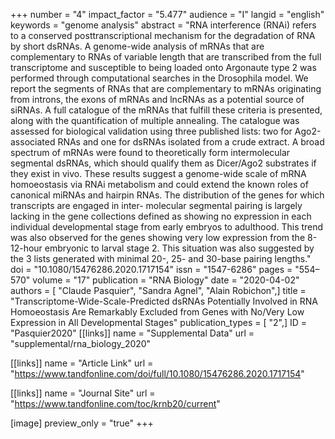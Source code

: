 +++
number = "4"
impact_factor = "5.477"
audience = "I"
langid = "english"
keywords = "genome analysis"
abstract = "RNA interference (RNAi) refers to a conserved posttranscriptional mechanism for the degradation of RNA by short dsRNAs. A genome-wide analysis of mRNAs that are complementary to RNAs of variable length that are transcribed from the full transcriptome and susceptible to being loaded onto Argonaute type 2 was performed through computational searches in the Drosophila model. We report the segments of RNAs that are complementary to mRNAs originating from introns, the exons of mRNAs and lncRNAs as a potential source of siRNAs. A full catalogue of the mRNAs that fulfill these criteria is presented, along with the quantification of multiple annealing. The catalogue was assessed for biological validation using three published lists: two for Ago2-associated RNAs and one for dsRNAs isolated from a crude extract. A broad spectrum of mRNAs were found to theoretically form intermolecular segmental dsRNAs, which should qualify them as Dicer/Ago2 substrates if they exist in vivo. These results suggest a genome-wide scale of mRNA homoeostasis via RNAi metabolism and could extend the known roles of canonical miRNAs and hairpin RNAs. The distribution of the genes for which transcripts are engaged in inter- molecular segmental pairing is largely lacking in the gene collections defined as showing no expression in each individual developmental stage from early embryos to adulthood. This trend was also observed for the genes showing very low expression from the 8-12-hour embryonic to larval stage 2. This situation was also suggested by the 3 lists generated with minimal 20-, 25- and 30-base pairing lengths."
doi = "10.1080/15476286.2020.1717154"
issn = "1547-6286"
pages = "554–570"
volume = "17"
publication = "RNA Biology"
date = "2020-04-02"
authors = [ "Claude Pasquier", "Sandra Agnel", "Alain Robichon",]
title = "Transcriptome-Wide-Scale-Predicted dsRNAs Potentially Involved in RNA Homoeostasis Are Remarkably Excluded from Genes with No/Very Low Expression in All Developmental Stages"
publication_types = [ "2",]
ID = "Pasquier2020"
[[links]]
name = "Supplemental Data"
url = "supplemental/rna_biology_2020"

[[links]]
name = "Article Link"
url = "https://www.tandfonline.com/doi/full/10.1080/15476286.2020.1717154"

[[links]]
name = "Journal Site"
url = "https://www.tandfonline.com/toc/krnb20/current"

[image]
preview_only = "true"
+++
